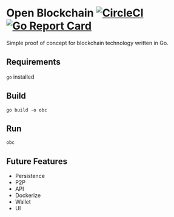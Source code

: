 # Open Blockchain [![CircleCI](https://circleci.com/gh/laupski/open-blockchain.svg?style=svg)](https://circleci.com/gh/laupski/open-blockchain) [![Go Report Card](https://goreportcard.com/badge/github.com/laupski/open-blockchain)](https://goreportcard.com/report/github.com/laupski/open-blockchain)
Simple proof of concept for blockchain technology written in Go.

## Requirements
`go` installed

## Build 
`go build -o obc`

## Run
`obc`

## Future Features
* Persistence
* P2P
* API
* Dockerize
* Wallet
* UI
